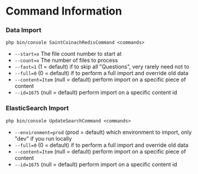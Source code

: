 # Command Information

### Data Import

```
php bin/console SaintCoinachRedisCommand <commands>
```

- `--start=x` The file count number to start at
- `--count=x` The number of files to process
- `--fast=1` (1 = default) if to skip all "Questions", very rarely need not to
- `--full=0` (0 = default) if to perform a full import and override old data
- `--content=Item` (null = default) perform import on a specific piece of content
- `--id=1675` (null = default) perform import on a specific content id


### ElasticSearch Import

```
php bin/console UpdateSearchCommand <commands>
```

- `--environment=prod` (prod = default) which environment to import, only "dev" if you run locally
- `--full=0` (0 = default) if to perform a full import and override old data
- `--content=Item` (null = default) perform import on a specific piece of content
- `--id=1675` (null = default) perform import on a specific content id
